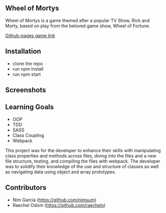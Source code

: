 ## Wheel of Mortys

Wheel of Mortys is a game themed after a popular TV Show, Rick and Morty, based on play from the beloved game show, Wheel of Fortune.

[Github-pages game link](https://nimsum.github.io/wheel-of-mortys/)

## Installation

 - clone the repo
 - run npm install
 - run npm start

## Screenshots

## Learning Goals
 - OOP
 - TDD
 - SASS
 - Class Coupling
 - Webpack

This project was for the developer to enhance their skills with manipulating class properties and methods across files, diving into the files and a new file structure, testing, and compiling the files with webpack. The developer was to solidify their knowledge of the use and structure of classes as well as navigating data using object and array prototypes.

## Contributors
- Nim Garcia (https://github.com/nimsum)
- Raechel Odom (https://github.com/raechelo)
